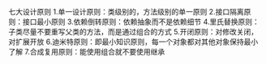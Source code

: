 七大设计原则
1.单一设计原则：类级别的，方法级别的单一原则
2.接口隔离原则：接口最小原则
3.依赖倒转原则：依赖抽象而不是依赖细节
4.里氏替换原则：子类尽量不要重写父类的方法，而是通过组合的方式
5.开闭原则：对修改关闭，对扩展开放
6.迪米特原则：即最小知识原则，每一个对象都对其他对象保持最小了解
7.合成复用原则：能使用组合就不要使用继承